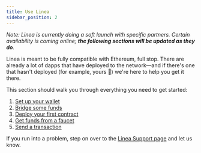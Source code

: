 ```yaml
---
title: Use Linea
sidebar_position: 2
---
```


 _Note: Linea is currently doing a soft launch with specific partners. Certain availability is coming online; **the following sections will be updated as they do**._

Linea is meant to be fully compatible with Ethereum, full stop. There are already a lot of dapps that have deployed to the network—and if there's one that hasn't deployed (for example, yours 👀) we're here to help you get it there.

This section should walk you through everything you need to get started:

1. [Set up your wallet](./set-up-your-wallet.mdx)
2. [Bridge some funds](./bridges-of-linea/index.md)
3. [Deploy your first contract](./../build-on-linea/quickstart/)
4. [Get funds from a faucet](./fund.md)
5. [Send a transaction](./transact.md)

If you run into a problem, step on over to the [Linea Support page](https://support.linea.build/hc/en-us) and let us know. 
